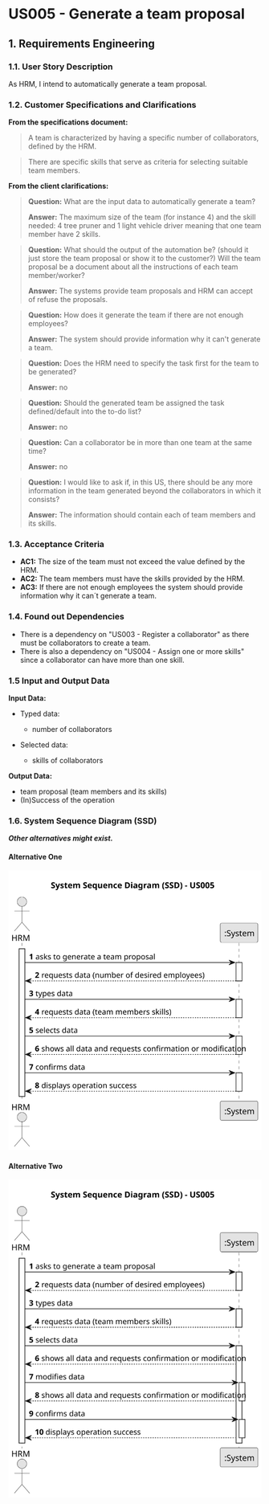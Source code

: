 # US005 -  Generate a team proposal


## 1. Requirements Engineering

### 1.1. User Story Description

As HRM, I intend to automatically generate a team proposal.

### 1.2. Customer Specifications and Clarifications 

**From the specifications document:**

>	A team is characterized by having a specific number of collaborators, defined by the HRM.
  
>	There are specific skills that serve as criteria for selecting suitable team members.

**From the client clarifications:**

> **Question:** What are the input data to automatically generate a team?
>
> **Answer:** The maximum size of the team (for instance 4)
and the skill needed: 4 tree pruner and 1 light vehicle driver
meaning that one team member have 2 skills.

> **Question:** What should the output of the automation be? (should it just store the team proposal or show it to the customer?)  Will the team proposal be a document about all the instructions of each team member/worker?
>
> **Answer:** The systems provide team proposals and HRM can accept of refuse the proposals.

> **Question:** How does it generate the team if there are not enough employees?
>
> **Answer:** The system should provide information why it can't generate a team.

> **Question:**  Does the HRM need to specify the task first for the team to be generated?
> 
> **Answer:** no

> **Question:**  Should the generated team be assigned the task defined/default into the to-do list?
>
> **Answer:** no

> **Question:**  Can a collaborator be in more than one team at the same time?
>
> **Answer:** no

> **Question:**  I would like to ask if, in this US, there should be any more information in the team generated beyond the collaborators in which it consists?
>
> **Answer:** The information should contain each of team members and its skills.


### 1.3. Acceptance Criteria

* **AC1:** The size of the team must not exceed the value defined by the HRM.
* **AC2:** The team members must have the skills provided by the HRM.
* **AC3:** If there are not enough employees the system should provide information why it can´t generate a team. 
### 1.4. Found out Dependencies

* There is a dependency on "US003 - Register a collaborator" as there must be collaborators to create a team.
* There is also a dependency on "US004 - Assign one or more skills" since a collaborator can have more than one skill.
### 1.5 Input and Output Data

**Input Data:**

* Typed data:
    * number of collaborators
	
* Selected data:
    * skills of collaborators

**Output Data:**

* team proposal (team members and its skills)
* (In)Success of the operation

### 1.6. System Sequence Diagram (SSD)

**_Other alternatives might exist._**

#### Alternative One

![System Sequence Diagram - Alternative One](svg/us005-system-sequence-diagram-alternative-one.svg)

#### Alternative Two

![System Sequence Diagram - Alternative One](svg/us005-system-sequence-diagram-alternative-two.svg)
